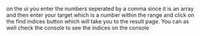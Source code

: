 on the ui you enter the numbers seperated by a comma since it is an array and then enter your target which is a number within the range and click on the find indices button which will take you to the result page.
You can as well check the console to see the indices on the console
